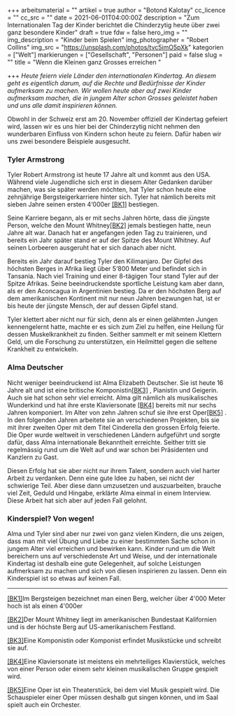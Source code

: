 +++
arbeitsmaterial = ""
artikel = true
author = "Botond Kalotay"
cc_licence = ""
cc_src = ""
date = 2021-06-01T04:00:00Z
description = "Zum Internationalen Tag der Kinder berichtet die Chinderzytig heute über zwei ganz besondere Kinder"
draft = true
fdw = false
hero_img = ""
img_description = "Kinder beim Spielen"
img_photographer = "Robert Collins"
img_src = "https://unsplash.com/photos/tvc5imO5pXk"
kategorien = ["Welt"]
markierungen = ["Gesellschaft", "Personen"]
paid = false
slug = ""
title = "Wenn die Kleinen ganz Grosses erreichen "

+++
_Heute feiern viele Länder den internationalen Kindertag. An diesem geht es eigentlich darum, auf die Rechte und Bedürfnisse der Kinder aufmerksam zu machen. Wir wollen heute aber auf zwei Kinder aufmerksam machen, die in jungem Alter schon Grosses geleistet haben und uns alle damit inspirieren können._

Obwohl in der Schweiz erst am 20. November offiziell der Kindertag gefeiert wird, lassen wir es uns hier bei der Chinderzytig nicht nehmen den wunderbaren Einfluss von Kindern schon heute zu feiern. Dafür haben wir uns zwei besondere Beispiele ausgesucht.

### Tyler Armstrong

Tyler Robert Armstrong ist heute 17 Jahre alt und kommt aus den USA. Während viele Jugendliche sich erst in diesem Alter Gedanken darüber machen, was sie später werden möchten, hat Tyler schon heute eine zehnjährige Bergsteigerkarriere hinter sich. Tyler hat nämlich bereits mit sieben Jahre seinen ersten 4‘000er [\[BK1\]](#_msocom_1) bestiegen.

Seine Karriere begann, als er mit sechs Jahren hörte, dass die jüngste Person, welche den Mount Whitney[\[BK2\]](#_msocom_2) jemals bestiegen hatte, neun Jahre alt war. Danach hat er angefangen jeden Tag zu trainieren, und bereits ein Jahr später stand er auf der Spitze des Mount Whitney. Auf seinen Lorbeeren ausgeruht hat er sich danach aber nicht.

Bereits ein Jahr darauf bestieg Tyler den Kilimanjaro. Der Gipfel des höchsten Berges in Afrika liegt über 5‘800 Meter und befindet sich in Tansania. Nach viel Training und einer 8-tägigen Tour stand Tyler auf der Spitze Afrikas. Seine beeindruckendste sportliche Leistung kam aber dann, als er den Aconcagua in Argentinien bestieg. Da er den höchsten Berg auf dem amerikanischen Kontinent mit nur neun Jahren bezwungen hat, ist er bis heute der jüngste Mensch, der auf dessen Gipfel stand.

Tyler klettert aber nicht nur für sich, denn als er einen gelähmten Jungen kennengelernt hatte, machte er es sich zum Ziel zu helfen, eine Heilung für dessen Muskelkrankheit zu finden. Seither sammelt er mit seinem Klettern Geld, um die Forschung zu unterstützen, ein Heilmittel gegen die seltene Krankheit zu entwickeln.

### Alma Deutscher

Nicht weniger beeindruckend ist Alma Elizabeth Deutscher. Sie ist heute 16 Jahre alt und ist eine britische Komponistin[\[BK3\]](#_msocom_3) , Pianistin und Geigerin. Auch sie hat schon sehr viel erreicht. Alma gilt nämlich als musikalisches Wunderkind und hat ihre erste Klaviersonate [\[BK4\]](#_msocom_4) bereits mit nur sechs Jahren komponiert. Im Alter von zehn Jahren schuf sie ihre erst Oper[\[BK5\]](#_msocom_5) . In den folgenden Jahren arbeitete sie an verschiedenen Projekten, bis sie mit ihrer zweiten Oper mit dem Titel Cinderella den grossen Erfolg feierte. Die Oper wurde weltweit in verschiedenen Ländern aufgeführt und sorgte dafür, dass Alma internationale Bekanntheit erreichte. Seither tritt sie regelmässig rund um die Welt auf und war schon bei Präsidenten und Kanzlern zu Gast.

Diesen Erfolg hat sie aber nicht nur ihrem Talent, sondern auch viel harter Arbeit zu verdanken. Denn eine gute Idee zu haben, sei nicht der schwierige Teil. Aber diese dann umzusetzen und auszuarbeiten, brauche viel Zeit, Geduld und Hingabe, erklärte Alma einmal in einem Interview. Diese Arbeit hat sich aber auf jeden Fall gelohnt.

### Kinderspiel? Von wegen!

Alma und Tyler sind aber nur zwei von ganz vielen Kindern, die uns zeigen, dass man mit viel Übung und Liebe zu einer bestimmten Sache schon in jungem Alter viel erreichen und bewirken kann. Kinder rund um die Welt bereichern uns auf verschiedenste Art und Weise, und der internationale Kindertag ist deshalb eine gute Gelegenheit, auf solche Leistungen aufmerksam zu machen und sich von diesen inspirieren zu lassen. Denn ein Kinderspiel ist so etwas auf keinen Fall.

***

[\[BK1\]](#_msoanchor_1)Im Bergsteigen bezeichnet man einen Berg, welcher über 4'000 Meter hoch ist als einen 4'000er

[\[BK2\]](#_msoanchor_2)Der Mount Whitney liegt im amerikanischen Bundestaat Kalifornien und is der höchste Berg auf US-amerikanischem Festland.

[\[BK3\]](#_msoanchor_3)Eine Komponistin oder Komponist erfindet Musikstücke und schreibt sie auf.

[\[BK4\]](#_msoanchor_4)Eine Klaviersonate ist meistens ein mehrteiliges Klavierstück, welches von einer Person oder einem sehr kleinen musikalischen Gruppe gespielt wird.

[\[BK5\]](#_msoanchor_5)Eine Oper ist ein Theaterstück, bei dem viel Musik gespielt wird. Die Schauspieler einer Oper müssen deshalb gut singen können, und im Saal spielt auch ein Orchester.